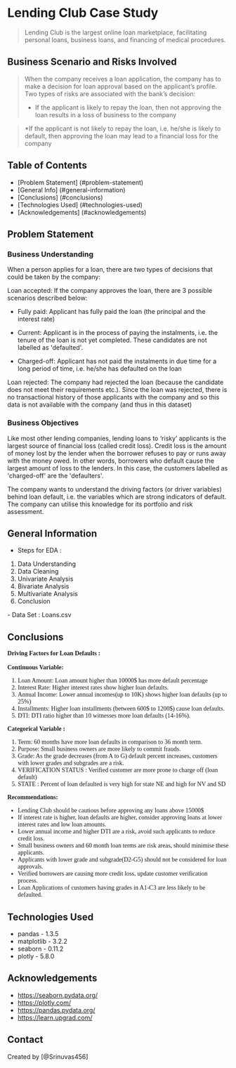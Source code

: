 # Lending Club Case Study
> Lending Club is the largest online loan marketplace, facilitating personal loans, business loans, and financing of medical procedures.

## Business Scenario and Risks Involved
> When the company receives a loan application, the company has to make a decision for loan approval based on the applicant’s profile. 
> Two types of risks are associated with the bank’s decision:
> * If the applicant is likely to repay the loan, then not approving the loan results in a loss of business to the company

> *If the applicant is not likely to repay the loan, i.e. he/she is likely to default, then approving the loan may lead to a financial loss for the company
## Table of Contents
* [Problem Statement] (#problem-statement)
* [General Info] (#general-information)
* [Conclusions] (#conclusions)
* [Technologies Used] (#technologies-used)
* [Acknowledgements] (#acknowledgements)
<!-- You can include any other section that is pertinent to your problem -->

## Problem Statement
### Business Understanding
When a person applies for a loan, there are two types of decisions that could be taken by the company:

Loan accepted: If the company approves the loan, there are 3 possible scenarios described below:

* Fully paid: Applicant has fully paid the loan (the principal and the interest rate)

* Current: Applicant is in the process of paying the instalments, i.e. the tenure of the loan is not yet completed. These candidates are not labelled as 'defaulted'.

* Charged-off: Applicant has not paid the instalments in due time for a long period of time, i.e. he/she has defaulted on the loan

Loan rejected: The company had rejected the loan (because the candidate does not meet their requirements etc.). Since the loan was rejected, there is no transactional history of those applicants with the company and so this data is not available with the company (and thus in this dataset)

### Business Objectives

Like most other lending companies, lending loans to ‘risky’ applicants is the largest source of financial loss (called credit loss). 
Credit loss is the amount of money lost by the lender when the borrower refuses to pay or runs away with the money owed. In other words, borrowers who default cause the largest amount of loss to the lenders. In this case, the customers labelled as 'charged-off' are the 'defaulters'.

The company wants to understand the driving factors (or driver variables) behind loan default, i.e. the variables which are strong indicators of default. The company can utilise this knowledge for its portfolio and risk assessment.
<!-- You don't have to answer all the questions - just the ones relevant to your project. -->

## General Information
- Steps for EDA :
<ol>
    <li>Data Understanding</li>
    <li>Data Cleaning</li>
    <li>Univariate Analysis</li>
    <li>Bivariate Analysis</li>
    <li>Multivariate Analysis</li>
    <li>Conclusion</li>
</ol>
- Data Set : Loans.csv 
<!-- You don't have to answer all the questions - just the ones relevant to your project. -->

## Conclusions
<div class="alert alert-block alert-danger">
    <span style='font-family:Georgia'>
        <b>Driving Factors for Loan Defaults : </b> <br><br>
        <b>Continuous Variable: </b>
        <ol>
		<li>Loan Amount:  Loan amount higher than 10000$ has more default percentage</li>
            <li>Interest Rate:  Higher interest rates show higher loan defaults.<br>
            <li>Annual Income: Lower annual incomes(up to 10K) shows higher loan defaults (up to 25%)</li>
			<li>Installments:  Higher loan installments (between 600$ to 1200$) cause loan defaults.</li>
            <li>DTI: DTI ratio higher than 10 witnesses more loan defaults (14-16%).</li>
        </ol>
        <b>Categorical Variable : </b>
        <ol>
            <li>Term: 60 months have more loan defaults in comparison to 36 month term.</li>
			<li>Purpose: Small business owners are more likely to commit frauds.</li>
            <li>Grade: As the grade decreases (from A to G) default percent increases, customers with lower grades and subgrades are a risk.</li>
            <li>VERIFICATION STATUS :  Verified customer are more prone to charge off (loan default)</li>
            <li>STATE : Percent of loan defaulted is very high for state NE and high for NV and SD</li>
        </ol>
    </span>    
</div>


<div class="alert alert-block alert-success">
    <span style='font-family:Georgia'>
        <b>Recommendations:</b> 
        <ul>
            <li>Lending Club should be cautious before approving any loans above 15000$</li>
            <li>If interest rate is higher, loan defaults are higher, consider approving loans at lower interest rates and low loan amounts.</li>
            <li>Lower annual income and higher DTI are a risk, avoid such applicants to reduce credit loss.</li>
            <li>Small business owners and 60 month loan terms are risk areas, should minimise these applicants.</li>
            <li>Applicants with lower grade and subgrade(D2-G5) should not be considered for loan approvals.</li>
            <li>Verified borrowers are causing more credit loss, update customer verification process.</li>
	    <li>Loan Applications of customers having grades in A1-C3 are less likely to be defaulted.
        </ul>
    </span>    
</div>

<!-- You don't have to answer all the questions - just the ones relevant to your project. -->


## Technologies Used
- pandas - 1.3.5
- matplotlib - 3.2.2
- seaborn - 0.11.2
- plotly - 5.8.0

<!-- As the libraries versions keep on changing, it is recommended to mention the version of library used in this project -->

## Acknowledgements
- https://seaborn.pydata.org/
- https://plotly.com/
- https://pandas.pydata.org/
- https://learn.upgrad.com/

## Contact
Created by [@Srinuvas456]


<!-- Optional -->
<!-- ## License -->
<!-- This project is open source and available under the [... License](). -->

<!-- You don't have to include all sections - just the one's relevant to your project -->

